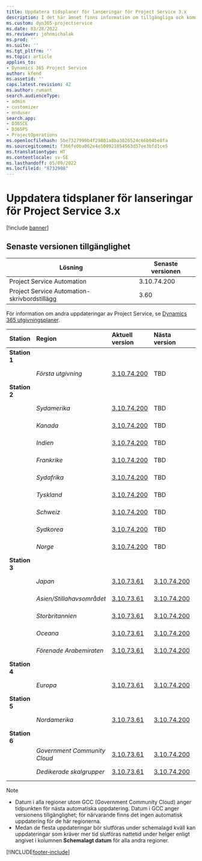 ```yaml
---
title: Uppdatera tidsplaner för lanseringar för Project Service 3.x
description: I det här ämnet finns information om tillgängliga och kommande versioner av Dynamics 365 Project Service Automation.
ms.custom: dyn365-projectservice
ms.date: 03/28/2022
ms.reviewer: johnmichalak
ms.prod: ''
ms.suite: ''
ms.tgt_pltfrm: ''
ms.topic: article
applies_to:
- Dynamics 365 Project Service
author: kfend
ms.assetid: ''
caps.latest.revision: 42
ms.author: rumant
search.audienceType:
- admin
- customizer
- enduser
search.app:
- D365CE
- D365PS
- ProjectOperations
ms.openlocfilehash: 5be7327999b4f29801a8ba3826524c66b04be8fa
ms.sourcegitcommit: f366fe0ba062e4e500921854563d57ee3bfd1ce5
ms.translationtype: HT
ms.contentlocale: sv-SE
ms.lasthandoff: 05/09/2022
ms.locfileid: "8732908"
---
```

# <a name="update-release-schedule-for-project-service-3x"></a>Uppdatera tidsplaner för lanseringar för Project Service 3.x

[!include [banner](../includes/psa-now-project-operations.md)]

## <a name="latest-version-availability"></a>Senaste versionen tillgänglighet

| Lösning  | Senaste versionen |
|-------|----|
| Project Service Automation    | 3.10.74.200 |
| Project Service Automation-skrivbordstillägg                | 3.60          |

För information om andra uppdateringar av Project Service, se [Dynamics 365 utgivningsplaner](/dynamics365/release-plans/). 

| Station  | Region | Aktuell version | Nästa version |  Schemalagt datum
| :---   | :---   | :---   | :---   |:---   |         
|<strong>Station 1</strong> | |  |  | |
| | <i>Första utgivning</i> | [3.10.74.200](whats-new-ur43.md) | TBD | 27 maj 2022
|<strong>Station 2</strong> | |  |  | |
| | <i>Sydamerika</i> | [3.10.74.200](whats-new-ur43.md) | TBD | 03 juni 2022
| | <i>Kanada</i> | [3.10.74.200](whats-new-ur43.md) | TBD | 03 juni 2022
| | <i>Indien</i> | [3.10.74.200](whats-new-ur43.md) | TBD | 03 juni 2022
| | <i>Frankrike</i> | [3.10.74.200](whats-new-ur43.md) | TBD | 03 juni 2022
| | <i>Sydafrika</i> | [3.10.74.200](whats-new-ur43.md) | TBD | 03 juni 2022
| | <i>Tyskland</i> | [3.10.74.200](whats-new-ur43.md) | TBD | 03 juni 2022
| | <i>Schweiz</i> | [3.10.74.200](whats-new-ur43.md) | TBD | 03 juni 2022
| | <i>Sydkorea</i> | [3.10.74.200](whats-new-ur43.md) | TBD | 03 juni 2022
| | <i>Norge</i> | [3.10.74.200](whats-new-ur43.md) | TBD | 03 juni 2022
|<strong>Station 3</strong> | |  |  | |
| | <i>Japan</i> | [3.10.73.61](whats-new-ur-42.md) | [3.10.74.200](whats-new-ur43.md) | 13 maj 2022
| | <i>Asien/Stillahavsområdet</i> | [3.10.73.61](whats-new-ur-42.md) | [3.10.74.200](whats-new-ur43.md) | 13 maj 2022
| | <i>Storbritannien</i> | [3.10.73.61](whats-new-ur-42.md) | [3.10.74.200](whats-new-ur43.md) | 13 maj 2022
| | <i>Oceana</i> | [3.10.73.61](whats-new-ur-42.md) | [3.10.74.200](whats-new-ur43.md) | 13 maj 2022
| | <i>Förenade Arabemiraten</i> | [3.10.73.61](whats-new-ur-42.md) | [3.10.74.200](whats-new-ur43.md) | 13 maj 2022
|<strong>Station 4</strong> | |  |  | |
| | <i>Europa</i> | [3.10.73.61](whats-new-ur-42.md) | [3.10.74.200](whats-new-ur43.md) | 20 maj 2022
|<strong>Station 5</strong> | |  |  | |
| | <i>Nordamerika</i> | [3.10.73.61](whats-new-ur-42.md) | [3.10.74.200](whats-new-ur43.md) | 29 maj 2022
|<strong>Station 6</strong> | |  |  | |
| | <i>Government Community Cloud</i> | [3.10.73.61](whats-new-ur-42.md) | [3.10.74.200](whats-new-ur43.md) | 29 maj 2022
| | <i>Dedikerade skalgrupper</i> | [3.10.73.61](whats-new-ur-42.md) | [3.10.74.200](whats-new-ur43.md) | 03 juni 2022




>[!Note]
> - Datum i alla regioner utom GCC (Government Community Cloud) anger tidpunkten för nästa automatiska uppdatering. Datum i GCC anger versionens tillgänglighet; för närvarande finns det ingen automatisk uppdatering för de här regionerna.
> - Medan de flesta uppdateringar bör slutföras under schemalagd kväll kan uppdateringar som kräver mer tid slutföras nattetid under helger enligt angivet i kolumnen **Schemalagt datum** för alla andra regioner.


[!INCLUDE[footer-include](../includes/footer-banner.md)]
